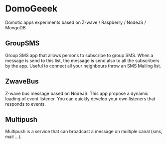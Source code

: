 DomoGeeek
=========

Domotic apps experiments based on Z-wave / Raspberry / NodeJS / MongoDB.

## GroupSMS
Group SMS app that allows persons to subscribe to group SMS. 
When a message is send to this list, the message is send also to all the subscribers by the app.
Useful to connect all your neighbours throw an SMS Mailing list.

## ZwaveBus
Z-wave bus message based on NodeJS. This app propose a dynamic loading of event listener. 
You can quickly develop your own listeners that responds to events.

## Multipush
Multipush is a service that can broadcast a message on multiple canal (sms, mail ...).




